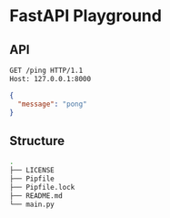 # FastAPI Playground

## API

```bash
GET /ping HTTP/1.1
Host: 127.0.0.1:8000
```

```json
{
  "message": "pong"
}
```

## Structure

```bash
.
├── LICENSE
├── Pipfile
├── Pipfile.lock
├── README.md
└── main.py
```
